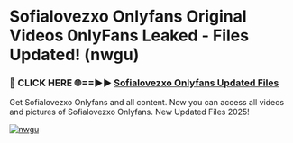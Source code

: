# Sofialovezxo Onlyfans Original Videos 0nlyFans Leaked - Files Updated! (nwgu)

<h3>🔴 CLICK HERE 🌐==►► <a href="https://tinyurl.com/ehrbuxhb" rel="nofollow">Sofialovezxo Onlyfans Updated Files</a></h3>

Get Sofialovezxo Onlyfans and all content. Now you can access all videos and pictures of Sofialovezxo Onlyfans. New Updated Files 2025!

[![nwgu](https://i.imgur.com/lVYEuWS.gif)](https://tinyurl.com/ehrbuxhb)
